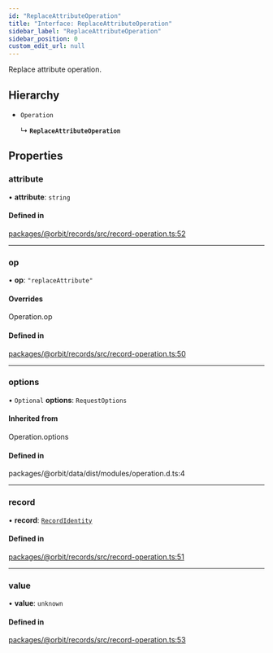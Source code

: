 ```yaml
---
id: "ReplaceAttributeOperation"
title: "Interface: ReplaceAttributeOperation"
sidebar_label: "ReplaceAttributeOperation"
sidebar_position: 0
custom_edit_url: null
---
```


Replace attribute operation.

## Hierarchy

- `Operation`

  ↳ **`ReplaceAttributeOperation`**

## Properties

### attribute

• **attribute**: `string`

#### Defined in

[packages/@orbit/records/src/record-operation.ts:52](https://github.com/orbitjs/orbit/blob/6e0cbd41/packages/@orbit/records/src/record-operation.ts#L52)

___

### op

• **op**: ``"replaceAttribute"``

#### Overrides

Operation.op

#### Defined in

[packages/@orbit/records/src/record-operation.ts:50](https://github.com/orbitjs/orbit/blob/6e0cbd41/packages/@orbit/records/src/record-operation.ts#L50)

___

### options

• `Optional` **options**: `RequestOptions`

#### Inherited from

Operation.options

#### Defined in

packages/@orbit/data/dist/modules/operation.d.ts:4

___

### record

• **record**: [`RecordIdentity`](RecordIdentity.md)

#### Defined in

[packages/@orbit/records/src/record-operation.ts:51](https://github.com/orbitjs/orbit/blob/6e0cbd41/packages/@orbit/records/src/record-operation.ts#L51)

___

### value

• **value**: `unknown`

#### Defined in

[packages/@orbit/records/src/record-operation.ts:53](https://github.com/orbitjs/orbit/blob/6e0cbd41/packages/@orbit/records/src/record-operation.ts#L53)
